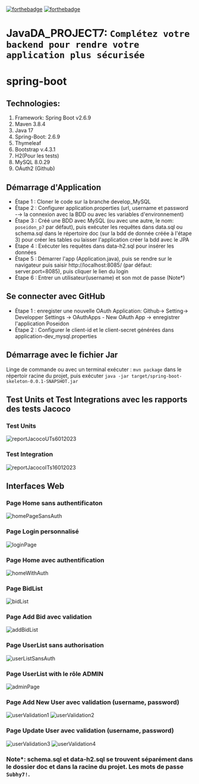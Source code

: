 [![forthebadge](https://forthebadge.com/images/badges/made-with-java.svg)](https://forthebadge.com) [![forthebadge](https://forthebadge.com/images/badges/uses-git.svg)](https://forthebadge.com)
# JavaDA_PROJECT7: `Complétez votre backend pour rendre votre application plus sécurisée`

# spring-boot

## Technologies:

1. Framework: Spring Boot v2.6.9 
2. Maven 3.8.4
3. Java 17
4. Spring-Boot: 2.6.9
5. Thymeleaf
6. Bootstrap v.4.3.1
7. H2(Pour les tests)
8. MySQL 8.0.29
9. OAuth2 (Github)
## Démarrage d'Application
* Étape 1 : Cloner le code sur la branche develop_MySQL
* Étape 2 : Configurer application.properties (url, username et password -→ la connexion avec la BDD ou avec les variables d'environnement)
* Étape 3 : Créé une BDD avec MySQL (ou avec une autre, le nom: `poseidon_p7` par défaut),
puis exécuter les requêtes dans data.sql ou schema.sql dans le répertoire doc (sur la bdd de donnée créée à l'étape 3) pour créer les tables ou laisser l'application créer la bdd avec le JPA
* Étape 4 : Exécuter les requêtes dans data-h2.sql pour insérer les données
* Étape 5 : Démarrer l'app (Application.java), puis se rendre sur le navigateur puis saisir http://localhost:8085/ (par défaut: server.port=8085), puis cliquer le lien du login
* Étape 6 : Entrer un utilisateur(username) et son mot de passe (Note*)
## Se connecter avec GitHub 
* Étape 1 : enregister une nouvelle OAuth Application: Github-> Setting-> Developper Settings -> OAuthApps - New OAuth App -> enregistrer l'application Poseidon
* Étape 2 : Configurer le client-id et le client-secret générées dans application-dev_mysql.properties
## Démarrage avec le fichier Jar
Linge de commande ou avec un terminal exécuter : `mvn package` dans le répertoir racine du projet, puis exécuter `java -jar target/spring-boot-skeleton-0.0.1-SNAPSHOT.jar`
## Test Units et Test Integrations avec les rapports des tests Jacoco
### Test Units
![reportJacocoUTs6012023](https://user-images.githubusercontent.com/90509456/212762249-c253832f-86c6-4ddc-849f-17b967c01c1a.jpg)
### Test Integration
![reportJacocoITs16012023](https://user-images.githubusercontent.com/90509456/212762307-a04b06d4-82cc-4395-96c7-4a8eb4512bdf.jpg)
## Interfaces Web
### Page Home sans authentificaton
![homePageSansAuth](https://user-images.githubusercontent.com/90509456/212764162-4c55ce2a-6e52-45e0-a5c7-0da9f84d3a1e.jpg)
### Page Login personnalisé
![loginPage](https://user-images.githubusercontent.com/90509456/212764273-cd8f23c7-ae9f-458f-ae1b-8126e10288a7.jpg)
### Page Home avec authentification
![homeWithAuth](https://user-images.githubusercontent.com/90509456/212764380-7e5d178b-f614-4695-ac4e-1a6b7f0870ce.jpg)
### Page BidList 
![bidList](https://user-images.githubusercontent.com/90509456/212764520-24885927-bc32-49ed-864e-82cef28e2525.jpg)
### Page Add Bid avec validation 
![addBidList](https://user-images.githubusercontent.com/90509456/212764667-18a14c00-d5cb-4a14-8f02-4ac08b90ea46.jpg)
### Page UserList sans authorisation 
![userListSansAuth](https://user-images.githubusercontent.com/90509456/212764930-bc610be8-706e-4cb8-bbab-f9349edd499c.jpg)
### Page UserList with le rôle ADMIN
![adminPage](https://user-images.githubusercontent.com/90509456/212765062-f7cba9a2-6a8d-413e-b093-fe696331d6b0.jpg)
### Page Add New User avec validation (username, password)
![userValidation1](https://user-images.githubusercontent.com/90509456/212765982-9b116360-83db-4bca-a9fc-fed47e36e082.jpg) 
![userValidation2](https://user-images.githubusercontent.com/90509456/212765989-39e69579-b929-44de-bc0c-e68a3365c2ad.jpg)
### Page Update User avec validation (username, password)
![userValidation3](https://user-images.githubusercontent.com/90509456/212766261-af76aa9c-96bb-4d74-9151-723df5929b00.jpg)
![userValidation4](https://user-images.githubusercontent.com/90509456/212766265-04e7636d-9cde-421f-bea0-25d5c9933878.jpg)


### Note*: schema.sql et data-h2.sql se trouvent séparément dans le dossier doc et dans la racine du projet. Les mots de passe `Subhy7!`.

